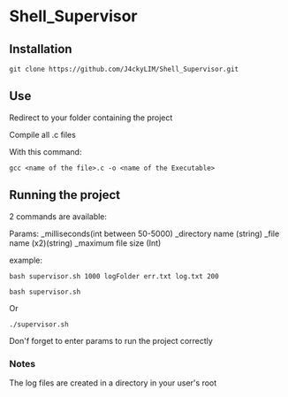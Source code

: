 # Shell_Supervisor

## Installation
```
git clone https://github.com/J4ckyLIM/Shell_Supervisor.git
```
## Use

Redirect to your folder containing the project

Compile all .c files

With this command: 
```
gcc <name of the file>.c -o <name of the Executable>
```

## Running the project

2 commands are available:

Params: 
_milliseconds(int between 50-5000) 
_directory name (string)
_file name (x2)(string)
_maximum file size (Int)

example: 
```
bash supervisor.sh 1000 logFolder err.txt log.txt 200
```
```
bash supervisor.sh 
```
Or
```
./supervisor.sh
```
Don'f forget to enter params to run the project correctly

### Notes

The log files are created in a directory in your user's root 

